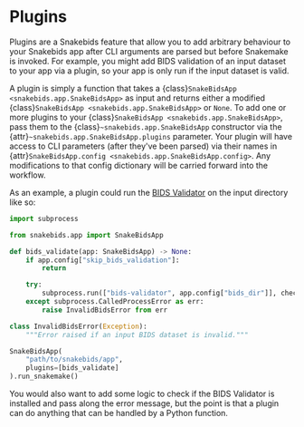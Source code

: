 # Plugins

Plugins are a Snakebids feature that allow you to add arbitrary behaviour to your Snakebids app after CLI arguments are parsed but before Snakemake is invoked. For example, you might add BIDS validation of an input dataset to your app via a plugin, so your app is only run if the input dataset is valid.

A plugin is simply a function that takes a {class}`SnakeBidsApp <snakebids.app.SnakeBidsApp>` as input and returns either a modified {class}`SnakeBidsApp <snakebids.app.SnakeBidsApp>` or `None`. To add one or more plugins to your {class}`SnakeBidsApp <snakebids.app.SnakeBidsApp>`, pass them to the {class}`~snakebids.app.SnakeBidsApp` constructor via the {attr}`~snakebids.app.SnakeBidsApp.plugins` parameter. Your plugin will have access to CLI parameters (after they've been parsed) via their names in {attr}`SnakeBidsApp.config <snakebids.app.SnakeBidsApp.config>`. Any modifications to that config dictionary will be carried forward into the workflow.

As an example, a plugin could run the [BIDS Validator](https://github.com/bids-standard/bids-validator) on the input directory like so:

```py
import subprocess

from snakebids.app import SnakeBidsApp

def bids_validate(app: SnakeBidsApp) -> None:
    if app.config["skip_bids_validation"]:
        return

    try:
        subprocess.run(["bids-validator", app.config["bids_dir"]], check=True)
    except subprocess.CalledProcessError as err:
        raise InvalidBidsError from err

class InvalidBidsError(Exception):
    """Error raised if an input BIDS dataset is invalid."""

SnakeBidsApp(
    "path/to/snakebids/app",
    plugins=[bids_validate]
).run_snakemake()
```

You would also want to add some logic to check if the BIDS Validator is installed and pass along the error message, but the point is that a plugin can do anything that can be handled by a Python function.
